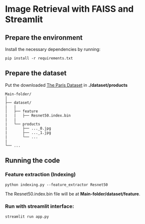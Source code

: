 # Image Retrieval with FAISS and Streamlit
 
## Prepare the environment
Install the necessary dependencies by running:
```
pip install -r requirements.txt
```
## Prepare the dataset

Put the downloaded [The Paris Dataset](https://www.kaggle.com/datasets/liucong12601/stanford-online-products-dataset) in **./dataset/products**

```
Main-folder/
│
├── dataset/ 
|   |
│   ├── feature
|   |   ├── Resnet50.index.bin
|   |
|   └── products
|       ├── ..._0.jpg
|       ├── ..._1.jpg
|       └── ...
|   
└── ...
```

## Running the code

### Feature extraction (Indexing)

    python indexing.py --feature_extractor Resnet50
    
The Resnet50.index.bin file will be at **Main-folder/dataset/feature**.
    
### Run with streamlit interface:

    streamlit run app.py

